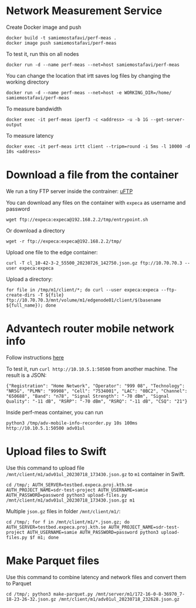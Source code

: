 # Network Measurement Service

Create Docker image and push
```
docker build -t samiemostafavi/perf-meas .
docker image push samiemostafavi/perf-meas
```

To test it, run this on all nodes
```
docker run -d --name perf-meas --net=host samiemostafavi/perf-meas
```

You can change the location that irtt saves log files by changing the working directory
```
docker run -d --name perf-meas --net=host -e WORKING_DIR=/home/ samiemostafavi/perf-meas
```

To measure bandwidth
```
docker exec -it perf-meas iperf3 -c <address> -u -b 1G --get-server-output
```

To measure latency
```
docker exec -it perf-meas irtt client --tripm=round -i 5ms -l 10000 -d 10s <address>
```

# Download a file from the container

We run a tiny FTP server inside the contrainer: [uFTP](https://www.uftpserver.com/wiki/uftp-server-installation)

You can download any files on the container with `expeca` as username and password
```
wget ftp://expeca:expeca@192.168.2.2/tmp/entrypoint.sh
```

Or download a directory
```
wget -r ftp://expeca:expeca@192.168.2.2/tmp/
```

Upload one file to the edge container:
```
curl -T cl_10-42-3-2_55500_20230726_142750.json.gz ftp://10.70.70.3 --user expeca:expeca
```

Upload a directory:
```
for file in /tmp/m1/client/*; do curl --user expeca:expeca --ftp-create-dirs -T ${file} ftp://10.70.70.3/mnt/volume/m1/edgenode01/client/$(basename ${full_name}); done
```

# Advantech router mobile network info

Follow instructions [here](https://github.com/samiemostafavi/advmobileinfo)

To test it, run `curl http://10.10.5.1:50500` from another machine. The result is a JSON:
```
{"Registration": "Home Network", "Operator": "999 08", "Technology": "NR5G", "PLMN": "99908", "Cell": "7534001", "LAC": "0BC2", "Channel": "650688", "Band": "n78", "Signal Strength": "-70 dBm", "Signal Quality": "-11 dB", "RSRP": "-70 dBm", "RSRQ": "-11 dB", "CSQ": "21"}
```

Inside perf-meas container, you can run
```
python3 /tmp/adv-mobile-info-recorder.py 10s 100ms http://10.10.5.1:50500 adv01ul
```

# Upload files to Swift

Use this command to upload file `/mnt/client/m1/adv01ul_20230718_173430.json.gz` to `m1` container in Swift.
```
cd /tmp/; AUTH_SERVER=testbed.expeca.proj.kth.se AUTH_PROJECT_NAME=sdr-test-project AUTH_USERNAME=samie AUTH_PASSWORD=password python3 upload-files.py /mnt/client/m1/adv01ul_20230718_173430.json.gz m1
```

Multiple `json.gz` files in folder `/mnt/client/m1/`:
```
cd /tmp/; for f in /mnt/client/m1/*.json.gz; do AUTH_SERVER=testbed.expeca.proj.kth.se AUTH_PROJECT_NAME=sdr-test-project AUTH_USERNAME=samie AUTH_PASSWORD=password python3 upload-files.py $f m1; done
```

# Make Parquet files

Use this command to combine latency and network files and convert them to Parquet
```
cd /tmp/; python3 make-parquet.py /mnt/server/m1/172-16-0-8-36970_7-18-23-26-32.json.gz /mnt/client/m1/adv01ul_20230718_232628.json.gz
```
